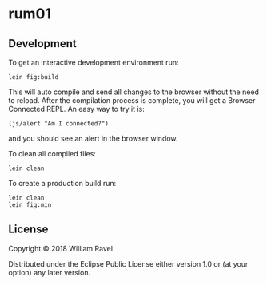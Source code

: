 # rum01

## Development

To get an interactive development environment run:

    lein fig:build

This will auto compile and send all changes to the browser without the
need to reload. After the compilation process is complete, you will
get a Browser Connected REPL. An easy way to try it is:

    (js/alert "Am I connected?")

and you should see an alert in the browser window.

To clean all compiled files:

	lein clean

To create a production build run:

	lein clean
	lein fig:min


## License

Copyright © 2018 William Ravel

Distributed under the Eclipse Public License either version 1.0 or (at your option) any later version.
